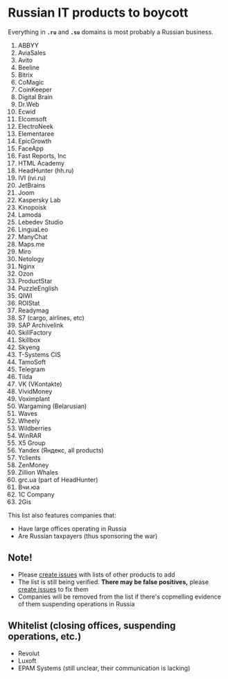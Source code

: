 # Russian IT products to boycott

Everything in **`.ru`** and **`.su`** domains is most probably a Russian business.

1. ABBYY
0. AviaSales
0. Avito
0. Beeline
0. Bitrix
0. CoMagic
0. CoinKeeper
0. Digital Brain
0. Dr.Web
0. Ecwid
0. Elcomsoft
0. ElectroNeek
0. Elementaree
0. EpicGrowth
0. FaceApp
0. Fast Reports, Inc
0. HTML Academy
0. HeadHunter (hh.ru)
0. IVI (ivi.ru)
0. JetBrains
0. Joom
0. Kaspersky Lab
0. Kinopoisk
0. Lamoda
0. Lebedev Studio
0. LinguaLeo
0. ManyChat
0. Maps.me
0. Miro
0. Netology
0. Nginx
0. Ozon
0. ProductStar
0. PuzzleEnglish
0. QIWI
0. ROIStat
0. Readymag
0. S7 (cargo, airlines, etc)
0. SAP Archivelink
0. SkillFactory
0. Skillbox
0. Skyeng
0. T-Systems CIS
0. TamoSoft
0. Telegram
0. Tilda
0. VK (VKontakte)
0. VividMoney
0. Voximplant
0. Wargaming (Belarusian)
0. Waves
0. Wheely
0. Wildberries
0. WinRAR
0. X5 Group
0. Yandex (Яндекс, all products)
0. Yclients
0. ZenMoney
0. Zillion Whales
0. grc.ua (part of HeadHunter)
0. Вчи.юа
0. 1C Company
0. 2Gis

This list also features companies that:
- Have large offices operating in Russia
- Are Russian taxpayers (thus sponsoring the war)

## Note!
- Please [create issues](https://github.com/vshymanskyy/StandWithUkraine/issues/new) with lists of other products to add
- The list is still being verified. **There may be false positives,** please [create issues](https://github.com/vshymanskyy/StandWithUkraine/issues/new) to fix them
- Companies will be removed from the list if there's copmelling evidence of them suspending operations in Russia

## Whitelist (closing offices, suspending operations, etc.)
- Revolut
- Luxoft
- EPAM Systems (still unclear, their communication is lacking)
